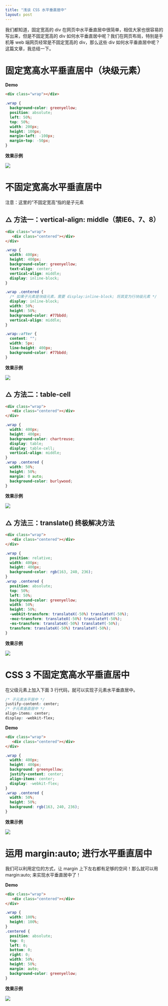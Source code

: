 ```yaml
---
title: "浅谈 CSS 水平垂直居中"
layout: post
---
```


我们都知道，固定宽高的 div 在网页中水平垂直居中很简单，相信大家也很容易的写出来，但是不固定宽高的 div 如何水平垂直居中呢？我们在网页布局，特别是手机等 web 端网页经常是不固定宽高的 div，那么这些 div 如何水平垂直居中呢？这篇文章，我总结一下。

# 固定宽高水平垂直居中（块级元素）

**Demo**

```html
<div class="wrap"></div>
```

```css
.wrap {
  background-color: greenyellow;
  position: absolute;
  left: 50%;
  top: 50%;
  width: 200px;
  height: 100px;
  margin-left: -100px;
  margin-top: -50px;
}
```

**效果示例**

![](https://lien-1258580758.cos.ap-shanghai.myqcloud.com/blog-img/center/1.png)

# 不固定宽高水平垂直居中

注意：这里的”不固定宽高“指的是子元素

## △ 方法一：vertical-align: middle（禁IE6、7、8）

```html
<div class="wrap">
   <div class="centered"></div>
</div>
```

```css
.wrap {
  width: 400px;
  height: 400px;
  background-color: greenyellow;
  text-align: center;
  vertical-align: middle;
  display: inline-block;
}

.wrap .centered {
  /* 如果子元素是块级元素，需要 display:inline-block; 将其变为行块级元素 */
  display: inline-block;
  width: 50%;
  height: 50%;
  background-color: #77bbdd;
  vertical-align: middle;
}

.wrap::after {
  content: "";
  width: 5px;
  line-height: 400px;
  background-color: #77bbdd;
}
```

**效果示例**

![](https://lien-1258580758.cos.ap-shanghai.myqcloud.com/blog-img/center/2.png)

## △ 方法二：table-cell

```html
<div class="wrap">
   <div class="centered"></div>
</div>
```

```css
.wrap {
  width: 400px;
  height: 400px;
  background-color: chartreuse;
  display: table;
  display: table-cell;
  vertical-align: middle;
}
.wrap .centered {
  width: 50%;
  height: 50%;
  margin: 0 auto;
  background-color: burlywood;
}
```

**效果示例**

![](https://lien-1258580758.cos.ap-shanghai.myqcloud.com/blog-img/center/3.png)

## △ 方法三：translate() 终极解决方法

```html
<div class="wrap">
   <div class="centered"></div>
</div>
```

```css
.wrap {
  position: relative;
  width: 400px;
  height: 400px;
  background-color: rgb(163, 240, 236);
}
.wrap .centered {
  position: absolute;
  top: 50%;
  left: 50%;
  background-color: greenyellow;
  width: 50%;
  height: 50%;
  -webkit-transform: translateX(-50%) translateY(-50%);
  -moz-transform: translateX(-50%) translateY(-50%);
  -ms-transform: translateX(-50%) translateY(-50%);
  transform: translateX(-50%) translateY(-50%);
}
```

**效果示例**

![](https://lien-1258580758.cos.ap-shanghai.myqcloud.com/blog-img/center/4.png)

# CSS 3 不固定宽高水平垂直居中

在父级元素上加入下面 3 行代码，就可以实现子元素水平垂直居中。

```css
/* 子元素水平居中 */
justify-content: center;
/* 子元素垂直居中 */
align-items: center;
display: -webkit-flex;
```

**Demo**

```html
<div class="wrap">
   <div class="centered"></div>
</div>
```

```css
.wrap {
  width: 400px;
  height: 400px;
  background: greenyellow;
  justify-content: center;
  align-items: center;
  display: -webkit-flex;
}
.wrap .centered {
  width: 50%;
  height: 50%;
  background: rgb(163, 240, 236);
}
```

**效果示例**

![](https://lien-1258580758.cos.ap-shanghai.myqcloud.com/blog-img/center/5.png)

# 运用 margin:auto; 进行水平垂直居中

我们可以利用定位的方式，让 margin 上下左右都有足够的空间！那么就可以用 margin:auto; 来实现水平垂直居中了！

**Demo**

```html
<div class="wrap">
   <div class="centered"></div>
</div>
```

```css
.wrap {
  width: 100%;
  height: 100%;
}
.centered {
  position: absolute;
  top: 0;
  left: 0;
  bottom: 0;
  right: 0;
  width: 50%;
  height: 50%;
  margin: auto;
  background-color: greenyellow;
}
```

**效果示例**

![](https://lien-1258580758.cos.ap-shanghai.myqcloud.com/blog-img/center/6.png)